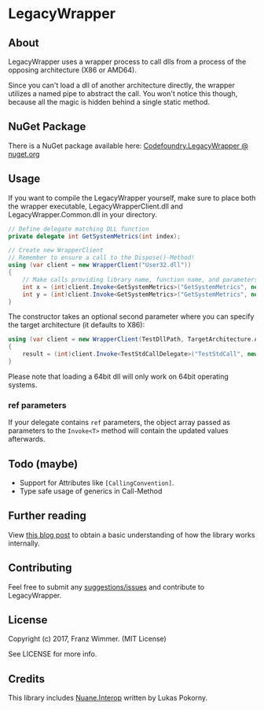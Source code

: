 # LegacyWrapper

## About

LegacyWrapper uses a wrapper process to call dlls from a process of the opposing architecture (X86 or AMD64).

Since you can't load a dll of another architecture directly, the wrapper utilizes a named pipe to abstract the call. You won't notice this though, because all the magic is hidden behind a single static method.

## NuGet Package

There is a NuGet package available here: [Codefoundry.LegacyWrapper @ nuget.org](https://www.nuget.org/packages/Codefoundry.LegacyWrapper/)

## Usage

If you want to compile the LegacyWrapper yourself, make sure to place both the wrapper executable, LegacyWrapperClient.dll and LegacyWrapper.Common.dll in your directory.

```csharp
// Define delegate matching DLL function
private delegate int GetSystemMetrics(int index);

// Create new WrapperClient
// Remember to ensure a call to the Dispose()-Method!
using (var client = new WrapperClient("User32.dll"))
{
    // Make calls providing library name, function name, and parameters
    int x = (int)client.Invoke<GetSystemMetrics>("GetSystemMetrics", new object[] { 0 });
    int y = (int)client.Invoke<GetSystemMetrics>("GetSystemMetrics", new object[] { 1 });
}
```

The constructor takes an optional second parameter where you can specify the target architecture (it defaults to X86):

```csharp
using (var client = new WrapperClient(TestDllPath, TargetArchitecture.Amd64))
{
    result = (int)client.Invoke<TestStdCallDelegate>("TestStdCall", new object[] { input });
}
```

Please note that loading a 64bit dll will only work on 64bit operating systems.

### ref parameters

If your delegate contains `ref` parameters, the object array passed as parameters to the `Invoke<T>` method will contain the updated values afterwards.

## Todo (maybe)

* Support for Attributes like `[CallingConvention]`.
* Type safe usage of generics in Call<T>-Method

## Further reading

View [this blog post](https://codefoundry.de/programming/2015/09/28/legacy-wrapper-invoking-an-unmanaged-32bit-library-out-of-a-64bit-process.html) to obtain a basic understanding of how the library works internally.

## Contributing

Feel free to submit any [suggestions/issues](https://github.com/CodefoundryDE/LegacyWrapper/issues) and contribute to LegacyWrapper.

## License

Copyright (c) 2017, Franz Wimmer. (MIT License)

See LICENSE for more info.

## Credits

This library includes [Nuane.Interop](https://github.com/lukaaash/Nuane.Interop) written by Lukas Pokorny.
